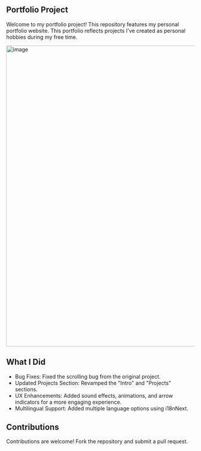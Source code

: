 ## Portfolio Project

Welcome to my portfolio project! This repository features my personal portfolio website.
This portfolio reflects projects I've created as personal hobbies during my free time.

<img width="804" alt="image" src="https://github.com/nathan5467/nathan-portfolio/assets/104683968/92cae13b-3e5f-4874-afdb-c432b1a410f0">

## What I Did

- Bug Fixes: Fixed the scrolling bug from the original project.
- Updated Projects Section: Revamped the "Intro" and "Projects" sections.
- UX Enhancements: Added sound effects, animations, and arrow indicators for a more engaging experience.
- Multilingual Support: Added multiple language options using i18nNext.

## Contributions

Contributions are welcome! Fork the repository and submit a pull request.
